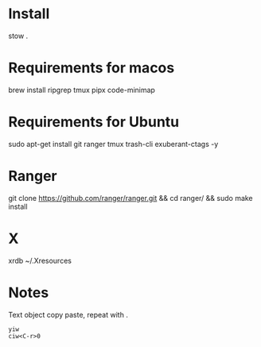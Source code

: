# Install

stow .

# Requirements for macos
brew install ripgrep tmux pipx code-minimap

# Requirements for Ubuntu
sudo apt-get install git ranger tmux trash-cli exuberant-ctags -y


# Ranger
git clone https://github.com/ranger/ranger.git && cd ranger/ && sudo make install

# X
xrdb ~/.Xresources

# Notes

Text object copy paste, repeat with .

	yiw
	ciw<C-r>0
